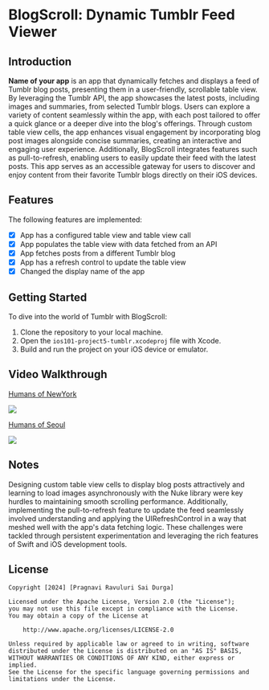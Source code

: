 # BlogScroll: Dynamic Tumblr Feed Viewer

## Introduction

**Name of your app** is an app that dynamically fetches and displays a feed of Tumblr blog posts, presenting them in a user-friendly, scrollable table view. By leveraging the Tumblr API, the app showcases the latest posts, including images and summaries, from selected Tumblr blogs. Users can explore a variety of content seamlessly within the app, with each post tailored to offer a quick glance or a deeper dive into the blog's offerings. Through custom table view cells, the app enhances visual engagement by incorporating blog post images alongside concise summaries, creating an interactive and engaging user experience. Additionally, BlogScroll integrates features such as pull-to-refresh, enabling users to easily update their feed with the latest posts. This app serves as an accessible gateway for users to discover and enjoy content from their favorite Tumblr blogs directly on their iOS devices.


## Features

The following features are implemented:

- [x] App has a configured table view and table view call
- [x] App populates the table view with data fetched from an API
- [x] App fetches posts from a different Tumblr blog
- [x] App has a refresh control to update the table view
- [x] Changed the display name of the app

## Getting Started

To dive into the world of Tumblr with BlogScroll:
1. Clone the repository to your local machine.
2. Open the `ios101-project5-tumblr.xcodeproj` file with Xcode.
3. Build and run the project on your iOS device or emulator.

## Video Walkthrough

<div>
    <a href="https://www.loom.com/share/02a1d3962b0d45caa81f6b4cf7a59292">
      <p>Humans of NewYork</p>
    </a>
    <a href="https://www.loom.com/share/02a1d3962b0d45caa81f6b4cf7a59292">
      <img style="max-width:300px;" src="https://cdn.loom.com/sessions/thumbnails/02a1d3962b0d45caa81f6b4cf7a59292-with-play.gif">
    </a>
  </div>

<div>
    <a href="https://www.loom.com/share/c36ca02ddd6942cfb778ee92150c776e">
      <p>Humans of Seoul</p>
    </a>
    <a href="https://www.loom.com/share/c36ca02ddd6942cfb778ee92150c776e">
      <img style="max-width:300px;" src="https://cdn.loom.com/sessions/thumbnails/c36ca02ddd6942cfb778ee92150c776e-with-play.gif">
    </a>
  </div>

## Notes

Designing custom table view cells to display blog posts attractively and learning to load images asynchronously with the Nuke library were key hurdles to maintaining smooth scrolling performance. Additionally, implementing the pull-to-refresh feature to update the feed seamlessly involved understanding and applying the UIRefreshControl in a way that meshed well with the app's data fetching logic. These challenges were tackled through persistent experimentation and leveraging the rich features of Swift and iOS development tools.

## License

    Copyright [2024] [Pragnavi Ravuluri Sai Durga]

    Licensed under the Apache License, Version 2.0 (the "License");
    you may not use this file except in compliance with the License.
    You may obtain a copy of the License at

        http://www.apache.org/licenses/LICENSE-2.0

    Unless required by applicable law or agreed to in writing, software
    distributed under the License is distributed on an "AS IS" BASIS,
    WITHOUT WARRANTIES OR CONDITIONS OF ANY KIND, either express or implied.
    See the License for the specific language governing permissions and
    limitations under the License.
